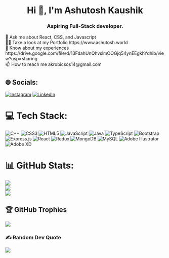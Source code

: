 <h1 align="center">Hi 👋, I'm Ashutosh Kaushik</h1>
<h3 align="center">Aspiring Full-Stack developer.</h3>
💬 Ask me about React, CSS, and Javascript<br>👨‍💻 Take a look at my Portfolio https://www.ashutosh.world<br>📄 Know about my experiences https://drive.google.com/file/d/13FdahUnQhvslmOOGjq54ynEEgkhYdhib/view?usp=sharing<br>📫 How to reach me akrobicsos14@gmail.com


## 🌐 Socials:
[![Instagram](https://img.shields.io/badge/Instagram-%23E4405F.svg?logo=Instagram&logoColor=white)](https://instagram.com/ashutosh0299) [![LinkedIn](https://img.shields.io/badge/LinkedIn-%230077B5.svg?logo=linkedin&logoColor=white)](https://linkedin.com/in/ashutosh-kaushik-55293314a) 

# 💻 Tech Stack:
![C++](https://img.shields.io/badge/c++-%2300599C.svg?style=flat-square&logo=c%2B%2B&logoColor=white) ![CSS3](https://img.shields.io/badge/css3-%231572B6.svg?style=flat-square&logo=css3&logoColor=white) ![HTML5](https://img.shields.io/badge/html5-%23E34F26.svg?style=flat-square&logo=html5&logoColor=white) ![JavaScript](https://img.shields.io/badge/javascript-%23323330.svg?style=flat-square&logo=javascript&logoColor=%23F7DF1E) ![Java](https://img.shields.io/badge/java-%23ED8B00.svg?style=flat-square&logo=java&logoColor=white) ![TypeScript](https://img.shields.io/badge/typescript-%23007ACC.svg?style=flat-square&logo=typescript&logoColor=white) ![Bootstrap](https://img.shields.io/badge/bootstrap-%23563D7C.svg?style=flat-square&logo=bootstrap&logoColor=white) ![Express.js](https://img.shields.io/badge/express.js-%23404d59.svg?style=flat-square&logo=express&logoColor=%2361DAFB) ![React](https://img.shields.io/badge/react-%2320232a.svg?style=flat-square&logo=react&logoColor=%2361DAFB) ![Redux](https://img.shields.io/badge/redux-%23593d88.svg?style=flat-square&logo=redux&logoColor=white) ![MongoDB](https://img.shields.io/badge/MongoDB-%234ea94b.svg?style=flat-square&logo=mongodb&logoColor=white) ![MySQL](https://img.shields.io/badge/mysql-%2300f.svg?style=flat-square&logo=mysql&logoColor=white) ![Adobe Illustrator](https://img.shields.io/badge/adobeillustrator-%23FF9A00.svg?style=flat-square&logo=adobeillustrator&logoColor=white) ![Adobe XD](https://img.shields.io/badge/Adobe%20XD-470137?style=flat-square&logo=Adobe%20XD&logoColor=#FF61F6)
# 📊 GitHub Stats:
![](https://github-readme-stats.vercel.app/api?username=ashutosh1499&theme=vue&hide_border=false&include_all_commits=true&count_private=false)<br/>
![](https://github-readme-streak-stats.herokuapp.com/?user=ashutosh1499&theme=vue&hide_border=false)<br/>
![](https://github-readme-stats.vercel.app/api/top-langs/?username=ashutosh1499&theme=vue&hide_border=false&include_all_commits=true&count_private=false&layout=compact)

## 🏆 GitHub Trophies
![](https://github-profile-trophy.vercel.app/?username=ashutosh1499&theme=nord&no-frame=false&no-bg=true&margin-w=4)

### ✍️ Random Dev Quote
![](https://quotes-github-readme.vercel.app/api?type=vetical&theme=gruvbox)

